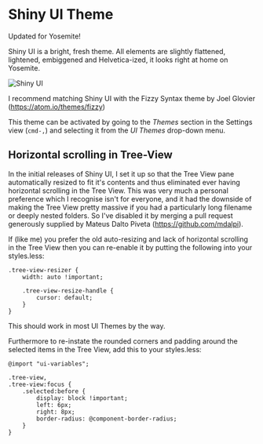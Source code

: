 # Shiny UI Theme

Updated for Yosemite!

Shiny UI is a bright, fresh theme. All elements are slightly flattened, lightened, embiggened and Helvetica-ized, it looks right at home on Yosemite.

![Shiny UI](http://adrianlogue.github.io/images/shiny-ui-v0.32.0.png "Shiny UI")

I recommend matching Shiny UI with the Fizzy Syntax theme by Joel Glovier (https://atom.io/themes/fizzy)

This theme can be activated by going to the _Themes_ section in the Settings view (`cmd-,`)
and selecting it from the _UI Themes_ drop-down menu.


## Horizontal scrolling in Tree-View

In the initial releases of Shiny UI, I set it up so that the Tree View pane automatically resized to fit it's contents and thus eliminated ever having horizontal scrolling in the Tree View. This was very much a personal preference which I recognise isn't for everyone, and it had the downside of making the Tree View pretty massive if you had a particularly long filename or deeply nested folders. So I've disabled it by merging a pull request generously supplied by Mateus Dalto Piveta (https://github.com/mdalpi).

If (like me) you prefer the old auto-resizing and lack of horizontal scrolling in the Tree View then you can re-enable it by putting the following into your styles.less:

```less
.tree-view-resizer {
    width: auto !important;

    .tree-view-resize-handle {
        cursor: default;
    }
}
```

This should work in most UI Themes by the way.

Furthermore to re-instate the rounded corners and padding around the selected items in the Tree View, add this to your styles.less:

```less
@import "ui-variables";

.tree-view,
.tree-view:focus {
    .selected:before {
        display: block !important;
        left: 6px;
        right: 8px;
        border-radius: @component-border-radius;
    }
}
```
